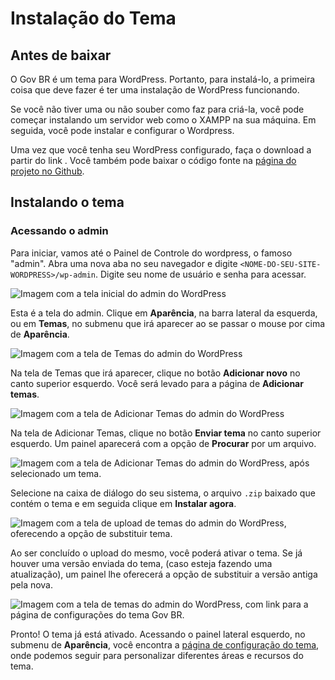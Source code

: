 # Instalação do Tema

## Antes de baixar

O Gov BR é um tema para WordPress. Portanto, para instalá-lo, a primeira coisa que deve fazer é ter uma instalação de WordPress funcionando.

Se você não tiver uma ou não souber como faz para criá-la, você pode começar instalando um servidor web como o XAMPP na sua máquina. Em seguida, você pode instalar e configurar o Wordpress.

Uma vez que você tenha seu WordPress configurado, faça o download a partir do link <INSERIR LINK>. Você também pode baixar o código fonte na [página do projeto no Github](https://github.com/mateuswetah/govbr-tema/).

## Instalando o tema

### Acessando o admin

Para iniciar, vamos até o Painel de Controle do wordpress, o famoso "admin". Abra uma nova aba no seu navegador e digite `<NOME-DO-SEU-SITE-WORDPRESS>/wp-admin`. Digite seu nome de usuário e senha para acessar.

![Imagem com a tela inicial do admin do WordPress](/_assets/images/install-01.png)

Esta é a tela do admin. Clique em **Aparência**, na barra lateral da esquerda, ou em **Temas**, no submenu que irá aparecer ao se passar o mouse por cima de **Aparência**.

![Imagem com a tela de Temas do admin do WordPress](/_assets/images/install-02.png)

Na tela de Temas que irá aparecer, clique no botão **Adicionar novo** no canto superior esquerdo. Você será levado para a página de **Adicionar temas**.

![Imagem com a tela de Adicionar Temas do admin do WordPress](/_assets/images/install-03.png)

Na tela de Adicionar Temas, clique no botão **Enviar tema** no canto superior esquerdo. Um painel aparecerá com a opção de **Procurar** por um arquivo.

![Imagem com a tela de Adicionar Temas do admin do WordPress, após selecionado um tema.](/_assets/images/install-04.png)

Selecione na caixa de diálogo do seu sistema, o arquivo `.zip` baixado que contém o tema e em seguida clique em **Instalar agora**.

![Imagem com a tela de upload de temas do admin do WordPress, oferecendo a opção de substituir tema.](/_assets/images/install-05.png)

Ao ser concluído o upload do mesmo, você poderá ativar o tema. Se já houver uma versão enviada do tema, (caso esteja fazendo uma atualização), um painel lhe oferecerá a opção de substituir a versão antiga pela nova.

![Imagem com a tela de temas do admin do WordPress, com link para a página de configurações do tema Gov BR.](/_assets/images/install-06.png)

Pronto! O tema já está ativado. Acessando o painel lateral esquerdo, no submenu de **Aparência**, você encontra a [página de configuração do tema](/configuracao), onde podemos seguir para personalizar diferentes áreas e recursos do tema.
